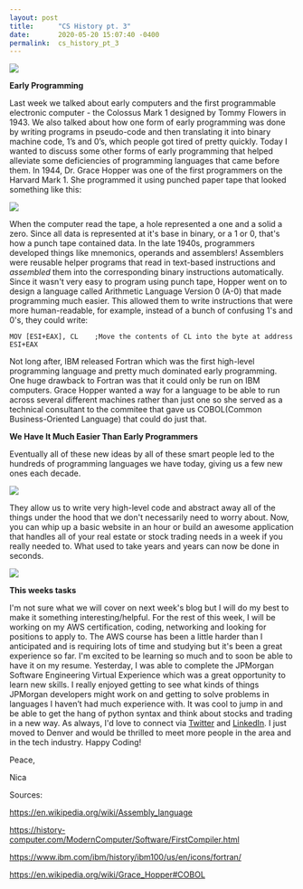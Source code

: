 ```yaml
---
layout: post
title:      "CS History pt. 3"
date:       2020-05-20 15:07:40 -0400
permalink:  cs_history_pt_3
---
```



![](https://res.cloudinary.com/practicaldev/image/fetch/s--Kz3vF8t6--/c_imagga_scale,f_auto,fl_progressive,h_420,q_auto,w_1000/https://dev-to-uploads.s3.amazonaws.com/i/9izzha5m89w2iy3olpxg.jpeg)

**Early Programming**

Last week we talked about early computers and the first programmable electronic computer - the Colossus Mark 1 designed by Tommy Flowers in 1943. We also talked about how one form of early programming was done by writing programs in pseudo-code and then translating it into binary machine code, 1’s and 0’s, which people got tired of pretty quickly. Today I wanted to discuss some other forms of early programming that helped alleviate some deficiencies of programming languages that came before them. In 1944, Dr. Grace Hopper was one of the first programmers on the Harvard Mark 1. She programmed it using punched paper tape that looked something like this:

![](https://professoreugene.files.wordpress.com/2012/04/punched-tape-5-hole-pd.jpg)

When the computer read the tape, a hole represented a one and a solid a zero. Since all data is represented at it's base in binary, or a 1 or 0, that's how a punch tape contained data. In the late 1940s, programmers developed things like mnemonics, operands and assemblers! Assemblers were reusable helper programs that read in text-based instructions and *assembled* them into the corresponding binary instructions automatically. Since it wasn't very easy to program using punch tape, Hopper went on to design a language called Arithmetic Language Version 0 (A-0) that made programming much easier. This allowed them to write instructions that were more human-readable, for example, instead of a bunch of confusing 1's and 0's, they could write:
```
MOV [ESI+EAX], CL    ;Move the contents of CL into the byte at address ESI+EAX
```

Not long after, IBM released Fortran which was the first high-level programming language and pretty much dominated early programming. One huge drawback to Fortran was that it could only be run on IBM computers. Grace Hopper wanted a way for a language to be able to run across several different machines rather than just one so she served as a technical consultant to the commitee that gave us COBOL(Common Business-Oriented Language) that could do just that. 

**We Have It Much Easier Than Early Programmers**

Eventually all of these new ideas by all of these smart people led to the hundreds of programming languages we have today, giving us a few new ones each decade. 

![](https://image.slidesharecdn.com/dprogramminglanguage-josa-151025113752-lva1-app6891/95/d-programming-language-6-638.jpg?cb=1445773142)

They allow us to write very high-level code and abstract away all of the things under the hood that we don't necessarily need to worry about. Now, you can whip up a basic website in an hour or build an awesome application that handles all of your real estate or stock trading needs in a week if you really needed to. What used to take years and years can now be done in seconds.

![](https://meme.xyz/uploads/posts/t/l-43556-efficiency-is-just-smart-laziness.jpg)

**This weeks tasks**

I'm not sure what we will cover on next week's blog but I will do my best to make it something interesting/helpful. For the rest of this week, I will be working on my AWS certification, coding, networking and looking for positions to apply to. The AWS course has been a little harder than I anticipated and is requiring lots of time and studying but it's been a great experience so far. I'm excited to be learning so much and to soon be able to have it on my resume. Yesterday, I was able to complete the JPMorgan Software Engineering Virtual Experience which was a great opportunity to learn new skills. I really enjoyed getting to see what kinds of things JPMorgan developers might work on and getting to solve problems in languages I haven’t had much experience with. It was cool to jump in and be able to get the hang of python syntax and think about stocks and trading in a new way. As always, I'd love to connect via [Twitter](https://twitter.com/nicalopezdev) and [LinkedIn](https://www.linkedin.com/in/veronicalopezdev/). I just moved to Denver and would be thrilled to meet more people in the area and in the tech industry. Happy Coding! 

Peace, 

Nica


Sources: 

https://en.wikipedia.org/wiki/Assembly_language

https://history-computer.com/ModernComputer/Software/FirstCompiler.html

https://www.ibm.com/ibm/history/ibm100/us/en/icons/fortran/

https://en.wikipedia.org/wiki/Grace_Hopper#COBOL
